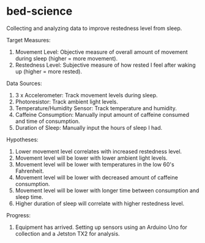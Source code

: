 # bed-science

Collecting and analyzing data to improve restedness level from sleep.

Target Measures:
  1) Movement Level: Objective measure of overall amount of movement during sleep (higher = more movement).
  2) Restedness Level: Subjective measure of how rested I feel after waking up (higher = more rested).

Data Sources:
  1) 3 x Accelerometer: Track movement levels during sleep.
  2) Photoresistor: Track ambient light levels.
  3) Temperature/Humidity Sensor: Track temperature and humidity.
  4) Caffeine Consumption: Manually input amount of caffeine consumed and time of consumption.
  5) Duration of Sleep: Manually input the hours of sleep I had.
  
Hypotheses:
  1) Lower movement level correlates with increased restedness level.
  2) Movement level will be lower with lower ambient light levels.
  3) Movement level will be lower with temperatures in the low 60's Fahrenheit.
  4) Movement level will be lower with decreased amount of caffeine consumption.
  5) Movement level will be lower with longer time between consumption and sleep time.
  6) Higher duration of sleep will correlate with higher restedness level.
  
  
Progress:
  1) Equipment has arrived. Setting up sensors using an Arduino Uno for collection and a Jetston TX2 for analysis.
  
